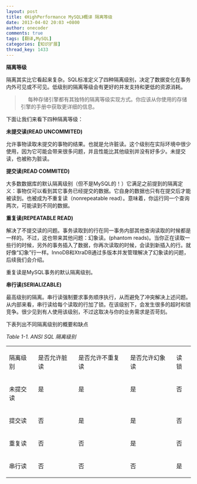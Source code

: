 ```yaml
---
layout: post
title: 《HighPerformance MySQL》概译 隔离等级
date: 2013-04-02 20:03 +0800
author: onecoder
comments: true
tags: [翻译,MySQL]
categories: [知识扩展]
thread_key: 1433
---
```

<p>
	<strong>隔离等级</strong></p>
<p class="p1">
	隔离其实比它看起来复杂。SQL标准定义了四种隔离级别，决定了数据变化在事务内外可见或不可见。低级别的隔离等级会有更好的并发支持和更低的资源消耗。</p>
<blockquote>
	<p class="p1">
		&nbsp; &nbsp; &nbsp;每种存储引擎都有其独特的隔离等级实现方式。你应该从你使用的存储引擎的手册中获取更详细的信息。</p>
</blockquote>
<p class="p1">
	下面让我们来看下四种隔离等级：</p>
<p class="p1">
	<strong>未提交读(READ UNCOMMITED)</strong></p>
<p class="p1">
	允许事物读取未提交的事物的结果。也就是允许脏读。这个级别在实际环境中很少使用，因为它可能会带来很多问题，并且性能比其他级别并没有好多少。未提交读，也被称为脏读。</p>
<p class="p1">
	<strong>提交读(READ COMMITED)</strong></p>
<p class="p1">
	大多数数据库的默认隔离级别（但不是MySQL的！）它满足之前提到的隔离定义：事物仅可以看到其它事务已经提交的数据。它自身的数据也只有在提交后才能被读到。也被成为不重复读（nonrepeatable read）。意味着，你运行同一个查询两次，可能读到不同的数据。</p>
<p class="p1">
	<strong>重复读(REPEATABLE READ)</strong></p>
<p class="p1">
	解决了不提交读的问题。事务读取到的行在同一事务内部其他查询读取的时候都是一样的。不过，这也带来其他问题：幻象读。(phantom reads)。当你正在读取一些行的时候，另外的事务插入了数据，你再次读取的时候，会读到新插入的行。就好像&ldquo;幻象&rdquo;行一样。InnoDB和XtraDB通过多版本并发管理解决了幻象读的问题，后续我们会介绍。</p>
<p class="p1">
	重复读是MySQL事务的默认隔离级别。</p>
<p class="p1">
	<strong>串行读(SERIALIZABLE)</strong></p>
<p class="p1">
	最高级别的隔离。串行读强制要求事务顺序执行，从而避免了冲突解决上述问题。从内部来看，串行读给每个读取的行加了锁。在该级别下，会发生很多的超时和锁竞争。很少见到有人使用该级别，不过这取决与你的业务需求是否苛刻。</p>
<p class="p1">
	下表列出不同隔离级别的概要和缺点</p>
<p class="p3">
	<i>Table 1-1. ANSI SQL 隔离级别</i></p>
<table cellpadding="0" cellspacing="0" class="t1" width="782.0">
	<tbody>
		<tr>
			<td class="td1" valign="top">
				<p class="p3">
					隔离级别</p>
			</td>
			<td class="td2" valign="top">
				<p class="p3">
					是否允许脏读</p>
			</td>
			<td class="td3" valign="top">
				<p class="p4">
					是否允许不重复读</p>
			</td>
			<td class="td4" valign="top">
				<p class="p5">
					是否允许幻象读</p>
			</td>
			<td class="td5" valign="top">
				<p class="p4">
					读锁</p>
			</td>
		</tr>
		<tr>
			<td class="td1" valign="top">
				<p class="p4">
					未提交读</p>
			</td>
			<td class="td2" valign="top">
				<p class="p4">
					是</p>
			</td>
			<td class="td3" valign="top">
				<p class="p4">
					是</p>
			</td>
			<td class="td4" valign="top">
				<p class="p4">
					是</p>
			</td>
			<td class="td5" valign="top">
				<p class="p4">
					否</p>
			</td>
		</tr>
		<tr>
			<td class="td1" valign="top">
				<p class="p4">
					提交读</p>
			</td>
			<td class="td2" valign="top">
				<p class="p4">
					否</p>
			</td>
			<td class="td3" valign="top">
				<p class="p4">
					是</p>
			</td>
			<td class="td4" valign="top">
				<p class="p4">
					是</p>
			</td>
			<td class="td5" valign="top">
				<p class="p4">
					否</p>
			</td>
		</tr>
		<tr>
			<td class="td1" valign="top">
				<p class="p4">
					重复读</p>
			</td>
			<td class="td2" valign="top">
				<p class="p4">
					否</p>
			</td>
			<td class="td3" valign="top">
				<p class="p4">
					否</p>
			</td>
			<td class="td4" valign="top">
				<p class="p4">
					是</p>
			</td>
			<td class="td5" valign="top">
				<p class="p4">
					否</p>
			</td>
		</tr>
		<tr>
			<td class="td1" valign="top">
				<p class="p4">
					串行读</p>
			</td>
			<td class="td2" valign="top">
				<p class="p4">
					否</p>
			</td>
			<td class="td3" valign="top">
				<p class="p4">
					否</p>
			</td>
			<td class="td4" valign="top">
				<p class="p4">
					否</p>
			</td>
			<td class="td5" valign="top">
				<p class="p4">
					是</p>
			</td>
		</tr>
	</tbody>
</table>
<p>
	&nbsp;</p>

